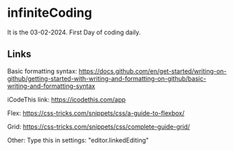 # infiniteCoding

It is the 03-02-2024. First Day of coding daily.

## Links

Basic formatting syntax: https://docs.github.com/en/get-started/writing-on-github/getting-started-with-writing-and-formatting-on-github/basic-writing-and-formatting-syntax

iCodeThis link: https://icodethis.com/app

Flex: https://css-tricks.com/snippets/css/a-guide-to-flexbox/

Grid: https://css-tricks.com/snippets/css/complete-guide-grid/

Other: Type this in settings: "editor.linkedEditing"
